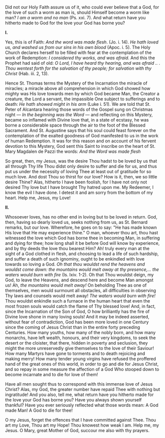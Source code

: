 
Did not our Holy Faith assure us of it, who could ever believe that a God, for the love of such a worm as man is, should Himself become a worm like man? *I am a worm and no man* (Ps. xxi. 7). And what return have you hitherto made to God for the love your God has borne you?

**I\.**

Yes, this is of Faith: *And the word was made flesh*. (Jo. i. 14). *He hath loved us, and washed us from our sins in his own blood* (Apoc. i. 5). The Holy Church declares herself to be filled with fear at the contemplation of the work of Redemption: *I considered thy works, and was afraid*. And this the Prophet had said of old: *O Lord, I have heard thy hearing, and was afraid .. . Thou wentest forth for the salvation of thy people; for salvation with thy Christ* (Hab. iii. 2, 13).

Hence St. Thomas terms the Mystery of the Incarnation the miracle of miracles; a miracle above all comprehension in which God showed how mighty was His love towards men by which God became Man, the Creator a creature, the Lord a servant, the impassible One subject to sufferings and to death: *He hath showed might in his arm* (Luke i. 51). We are told that St. Peter of Alcantara hearing those words of the Gospel sung on Christmas night — *In the beginning was the Word* — and reflecting on this Mystery, became so inflamed with Divine love that, in a state of ecstasy, he was borne a considerable space through the air to the foot of the Blessed Sacrament. And St. Augustine says that his soul could feast forever on the contemplation of the exalted goodness of God manifested to us in the work of human Redemption. It was for this reason and on account of his fervent devotion to this Mystery, God sent this Saint to inscribe on the heart of St. Mary Magdalen de Pazzi the words: *And the Word was made flesh*

So great, then, my Jesus, was the desire Thou hadst to be loved by us that all through Thy life Thou didst only desire to suffer and die for us, and thus put us under the necessity of loving Thee at least out of gratitude for so much love. And dost Thou so thirst for our love? How is it, then, we so little desire Thine? Alas, hitherto I have been foolish, for I have not only not desired Thy love but I have brought Thy hatred upon me. My Redeemer, I know the evil I have done. I detest it and am sorry from the bottom of my heart. Help me, Jesus, my Love!

**II\.**

Whosoever loves, has no other end in loving but to be loved in return. God, then, having so dearly loved us, seeks nothing from us, as St. Bernard remarks, but our love. Wherefore, he goes on to say: \"He has made known His love that He may experience thine.\" O man, whoever thou art, thou hast witnessed the love which God has borne thee in becoming Man, in suffering and dying for thee; how long shall it be before God will know by experience, and by thy deeds the love thou bearest Him? Ah! truly every man at the sight of a God clothed in flesh, and choosing to lead a life of such hardship, and suffer a death of such ignominy, ought to be enkindled with love towards so loving a God. *Oh that thou wouldst rend the heavens and wouldst come down: the mountains would melt away at thy presence,... the waters would burn with fire* (Is. lxiv. 1-2). Oh that Thou wouldst deign, my God, to leave the Heavens, and descend here and become Man amongst us! Ah, *the mountains would melt away!* On beholding Thee as one of themselves, men would surmount all obstacles, all difficulties in observing Thy laws and counsels would melt away! *The waters would burn with fire!* Thou wouldst enkindle such a furnace in the human heart that even the most frozen souls would catch the flame of Thy blessed love! And, in fact, since the Incarnation of the Son of God, O how brilliantly has the fire of Divine love shone in many loving souls! And it may be indeed asserted, without fear of contradiction, God has been more loved in one Century since the coming of Jesus Christ than in the entire forty preceding Centuries. How many youths, how many of the nobly born, and how many monarchs, have left wealth, honours, and their very kingdoms, to seek the desert or the cloister, that there, hidden in poverty and seclusion, they might the more unreservedly give themselves to the love of their Saviour! How many Martyrs have gone to torments and to death rejoicing and making merry! How many tender young virgins have refused the proffered hand of the great ones of this world, in order to go and die for Jesus Christ, and so repay in some measure the affection of a God Who stooped down to become incarnate and to die for love of them!

Have all men sought thus to correspond with this immense love of Jesus Christ? Alas, my God, the greater number have repaid Thee with nothing but ingratitude! And you also, tell me, what return have you hitherto made for the love your God has borne you? Have you always shown yourself thankful? Have you ever seriously reflected what those words mean: A God made Man! A God to die for thee!

O my Jesus, forget the offences that I have committed against Thee. Thou art my Love, Thou art my Hope! Thou knowest how weak I am. Help me, my Jesus. O Mary, great Mother of God, succour me also with thy prayers.

